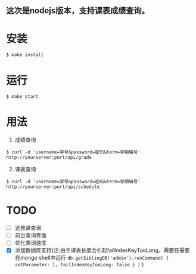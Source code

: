 这次是nodejs版本，支持课表成绩查询。
-----------------------------------

安装
====
`$ make install`

运行
====
`$ make start`

用法
====

1. 成绩查询

 `$ curl -d 'username=学号&password=密码&term=学期编号' http://yourserver:port/api/grade`

2. 课表查询

 `$ curl -d 'username=学号&password=密码&term=学期编号' http://yourserver:port/api/schedule`

TODO
====

- [ ] 选修课查询
- [ ] 前台查询界面
- [ ] 优化查询速度
- [x] 添加数据库支持(注:由于课表长度会引起failIndexKeyTooLong，需要在需要在mongo shell中运行 `db.getSiblingDB('admin').runCommand( { setParameter: 1, failIndexKeyTooLong: false } )` )